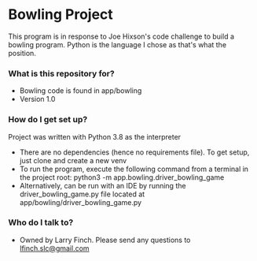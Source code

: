 # Bowling Project #

This program is in response to Joe Hixson's code challenge to build a bowling program. Python is the language I chose
as that's what the position. 

### What is this repository for? ###

* Bowling code is found in app/bowling
* Version 1.0

### How do I get set up? ###

Project was written with Python 3.8 as the interpreter

* There are no dependencies (hence no requirements file). To get setup, just clone and create a new venv
* To run the program, execute the following command from a terminal in the project root:
    python3 -m app.bowling.driver_bowling_game
* Alternatively, can be run with an IDE by running the driver_bowling_game.py file located at app/bowling/driver_bowling_game.py

### Who do I talk to? ###

* Owned by Larry Finch. Please send any questions to lfinch.slc@gmail.com 